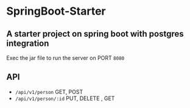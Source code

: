 # SpringBoot-Starter
## A starter project on spring boot with postgres integration
Exec the jar file to run the server on PORT `8080`

## API

- `/api/v1/person` GET, POST
- `/api/v1/person/:id` PUT, DELETE , GET 

